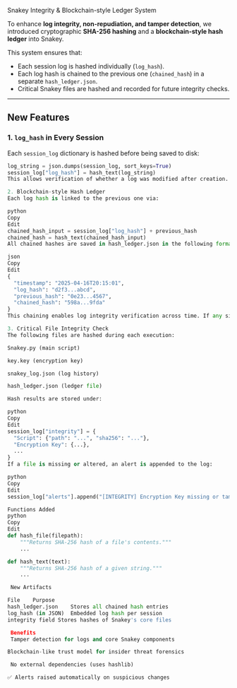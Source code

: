  Snakey Integrity & Blockchain-style Ledger System



To enhance **log integrity, non-repudiation, and tamper detection**, we introduced cryptographic **SHA-256 hashing** and a **blockchain-style hash ledger** into Snakey.

This system ensures that:
- Each session log is hashed individually (`log_hash`).
- Each log hash is chained to the previous one (`chained_hash`) in a separate `hash_ledger.json`.
- Critical Snakey files are hashed and recorded for future integrity checks.

---

## New Features

### 1. `log_hash` in Every Session

Each `session_log` dictionary is hashed before being saved to disk:

```python
log_string = json.dumps(session_log, sort_keys=True)
session_log["log_hash"] = hash_text(log_string)
This allows verification of whether a log was modified after creation.

2. Blockchain-style Hash Ledger
Each log hash is linked to the previous one via:

python
Copy
Edit
chained_hash_input = session_log["log_hash"] + previous_hash
chained_hash = hash_text(chained_hash_input)
All chained hashes are saved in hash_ledger.json in the following format:

json
Copy
Edit
{
  "timestamp": "2025-04-16T20:15:01",
  "log_hash": "d2f3...abcd",
  "previous_hash": "0e23...4567",
  "chained_hash": "598a...9fda"
}
This chaining enables log integrity verification across time. If any single log is changed, the hash chain breaks.

3. Critical File Integrity Check
The following files are hashed during each execution:

Snakey.py (main script)

key.key (encryption key)

snakey_log.json (log history)

hash_ledger.json (ledger file)

Hash results are stored under:

python
Copy
Edit
session_log["integrity"] = {
  "Script": {"path": "...", "sha256": "..."},
  "Encryption Key": {...},
  ...
}
If a file is missing or altered, an alert is appended to the log:

python
Copy
Edit
session_log["alerts"].append("[INTEGRITY] Encryption Key missing or tampered.")

Functions Added
python
Copy
Edit
def hash_file(filepath):
    """Returns SHA-256 hash of a file's contents."""
    ...

def hash_text(text):
    """Returns SHA-256 hash of a given string."""
    ...

 New Artifacts

File	Purpose
hash_ledger.json	Stores all chained hash entries
log_hash (in JSON)	Embedded log hash per session
integrity field	Stores hashes of Snakey's core files

 Benefits
 Tamper detection for logs and core Snakey components

Blockchain-like trust model for insider threat forensics

 No external dependencies (uses hashlib)

✅ Alerts raised automatically on suspicious changes

